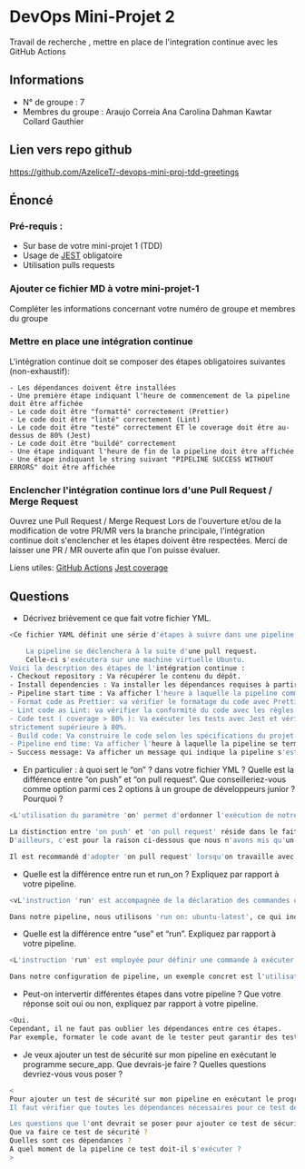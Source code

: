 # DevOps Mini-Projet 2
Travail de recherche , mettre en place de l'integration continue avec les GitHub Actions

## Informations
- N° de groupe : 7
- Membres du groupe : 
    Araujo Correia Ana Carolina
    Dahman Kawtar
    Collard Gauthier

## Lien vers repo github 
https://github.com/AzeliceT/-devops-mini-proj-tdd-greetings

## Énoncé

### Pré-requis :
- Sur base de votre mini-projet 1 (TDD)
- Usage de [JEST](https://jestjs.io/docs/getting-started) obligatoire
- Utilisation pulls requests


### Ajouter ce fichier MD à votre mini-projet-1
Compléter les informations concernant votre numéro de groupe et membres du groupe

### Mettre en place une intégration continue
L'intégration continue doit se composer des étapes obligatoires suivantes (non-exhaustif):

    - Les dépendances doivent être installées
    - Une première étape indiquant l'heure de commencement de la pipeline doit être affichée
    - Le code doit être "formatté" correctement (Prettier)
    - Le code doit être "linté" correctement (Lint)
    - Le code doit être "testé" correctement ET le coverage doit être au-dessus de 80% (Jest)
    - Le code doit être "buildé" correctement
    - Une étape indiquant l'heure de fin de la pipeline doit être affichée
    - Une étape indiquant le string suivant "PIPELINE SUCCESS WITHOUT ERRORS" doit être affichée

### Enclencher l'intégration continue lors d'une Pull Request / Merge Request
Ouvrez une Pull Request / Merge Request 
Lors de l'ouverture et/ou de la modification de votre PR/MR vers la branche principale, l'intégration continue doit s'enclencher et les étapes doivent être respectées.
Merci de laisser une PR / MR ouverte afin que l'on puisse évaluer.


Liens utiles:
[GitHub Actions](https://docs.github.com/fr/actions)
[Jest coverage](https://www.valentinog.com/blog/jest-coverage/)

## Questions

- Décrivez brièvement ce que fait votre fichier YML.  
```bash
<Ce fichier YAML définit une série d'étapes à suivre dans une pipeline à intégration continue utilisant Github Actions. 

    La pipeline se déclenchera à la suite d'une pull request. 
    Celle-ci s'exécutera sur une machine virtuelle Ubuntu. 
Voici la descrption des étapes de l'intégration continue : 
- Checkout repository : Va récupérer le contenu du dépôt.
- Install dependencies : Va installer les dépendances requises à partir du fichier nommé package.json.
- Pipeline start time : Va afficher l'heure à laquelle la pipeline commence.
- Format code as Prettier: va vérifier le formatage du code avec Prettier
- Lint code as Lint: va vérifier la conformité du code avec les règles définis de lint
- Code test ( coverage > 80% ): Va exécuter les tests avec Jest et vérifie que la couverture du code est
strictement supérieure à 80%.
- Build code: Va construire le code selon les spécifications du projet.
- Pipeline end time: Va afficher l'heure à laquelle la pipeline se termine.
- Success message: Va afficher un message qui indique la pipeline s'est bien terminée sans aucune erreur.>
```
- En particulier : à quoi sert le “on” ? dans votre fichier YML ?  Quelle est la différence entre “on push” et “on pull request”. Que conseilleriez-vous comme option parmi ces 2 options à un groupe de développeurs junior ? Pourquoi ? 
```bash
<L'utilisation du paramètre 'on' permet d'ordonner l'exécution de notre flux opérationnel dès qu'une condition spécifiée dans cette déclaration est remplie.

La distinction entre 'on push' et 'on pull request' réside dans le fait que 'on push' déclenche le flux même lorsqu'on travaille sur une branche autre que la principale (main). À l'inverse, 'on pull request' s'active uniquement lorsqu'on tente de fusionner avec une autre branche.
D'ailleurs, c'est pour la raison ci-dessous que nous n'avons mis qu'un pull request.

Il est recommandé d'adopter 'on pull request' lorsqu'on travaille avec un groupe de développeurs juniors. Cela leur offre une sécurité accrue, évitant par exemple toute fusion involontaire du code, tout en favorisant une productivité efficiente grâce à l'automatisation des tests et à la détection ciblée des erreurs.>
```
- Quelle est la différence entre run et run_on ?  Expliquez par rapport à votre pipeline.  
```bash
<vL'instruction 'run' est accompagnée de la déclaration des commandes ou des étapes qui doivent être exécutées, tandis que 'run on' est suivi de l'environnement dans lequel le travail (job) va être exécuté. L'instruction 'run on' précise l'infrastructure sur laquelle les commandes, précédées de 'run', seront exécutées.

Dans notre pipeline, nous utilisons 'run on: ubuntu-latest', ce qui indique explicitement que les commandes suivantes seront exécutées sur une machine virtuelle fonctionnant avec la dernière version d'Ubuntu. Nous avons ensuite plusieurs commandes, chacune précédée de l'instruction 'run'.>
```
- Quelle est la différence entre “use” et “run”. Expliquez par rapport à votre pipeline. 
```bash
<L'instruction 'run' est employée pour définir une commande à exécuter immédiatement. À l'inverse, 'use' introduit une action servant de prérequis pour une autre action spécifiée par la suite.

Dans notre configuration de pipeline, un exemple concret est l'utilisation de 'uses: actions/checkout@v3'. Cette directive assure que l'opération de checkout est effectuée avant chaque action, créant ainsi une base cohérente pour l'enchaînement des actions subséquentes. Cette approche facilite la modularité de notre fichier YAML, permettant une gestion plus fluide et réutilisable de notre pipeline.>
```
- Peut-on intervertir différentes étapes dans votre pipeline ? Que votre réponse soit oui ou non, expliquez par rapport à votre pipeline. 
```bash
<Oui. 
Cependant, il ne faut pas oublier les dépendances entre ces étapes. 
Par exemple, formater le code avant de le tester peut garantir des tests plus précis.>
```
- Je veux ajouter un test de sécurité sur mon pipeline en exécutant le programme secure_app. Que devrais-je faire ?  Quelles questions devriez-vous vous poser ? 
```bash
<
Pour ajouter un test de sécurité sur mon pipeline en exécutant le programme secure_app, je devrais tout d'abord ajouter une nouvelle étape en utilisant le champ run pour exécuter la commande qui va lancer le test de sécurité, la commande 'npm run secure_app' par exemple. 
Il faut vérifier que toutes les dépendances nécessaires pour ce test de sécurité soient installées. 

Les questions que l'ont devrait se poser pour ajouter ce test de sécurités sont : 
Que va faire ce test de sécurité ? 
Quelles sont ces dépendances ? 
A quel moment de la pipeline ce test doit-il s'exécuter ? 
>
```
